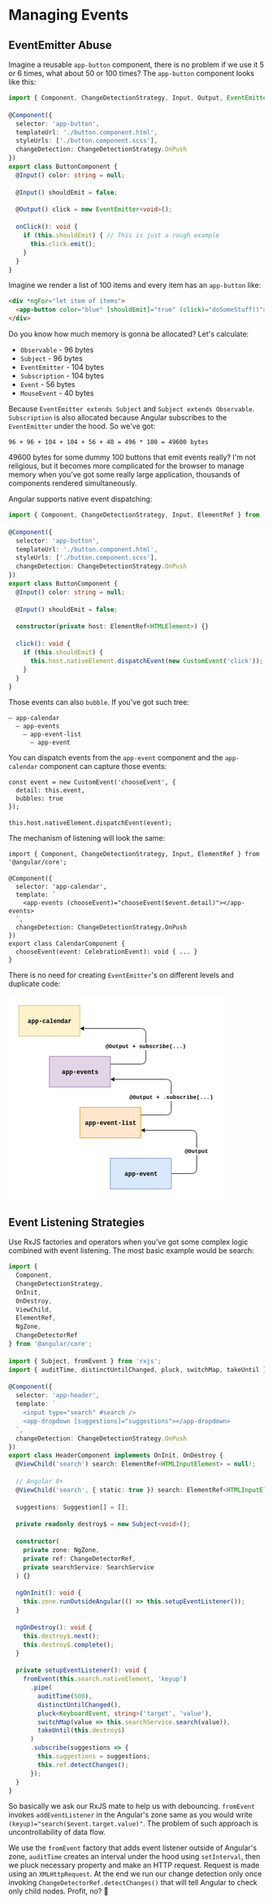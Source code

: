 # Managing Events

## EventEmitter Abuse

Imagine a reusable `app-button` component, there is no problem if we use it 5 or 6 times, what about 50 or 100 times? The `app-button` component looks like this:

```typescript
import { Component, ChangeDetectionStrategy, Input, Output, EventEmitter } from '@angular/core';
 
@Component({
  selector: 'app-button',
  templateUrl: './button.component.html',
  styleUrls: ['./button.component.scss'],
  changeDetection: ChangeDetectionStrategy.OnPush
})
export class ButtonComponent {
  @Input() color: string = null;

  @Input() shouldEmit = false;

  @Output() click = new EventEmitter<void>();

  onClick(): void {
    if (this.shouldEmit) { // This is just a rough example
      this.click.emit();
    }
  }
}
```

Imagine we render a list of 100 items and every item has an `app-button` like:

```html
<div *ngFor="let item of items">
  <app-button color="blue" [shouldEmit]="true" (click)="doSomeStuff()"></app-button>
</div>
```

Do you know how much memory is gonna be allocated? Let's calculate:

* `Observable` - 96 bytes
* `Subject` - 96 bytes
* `EventEmitter` - 104 bytes
* `Subscription` - 104 bytes
* `Event`  - 56 bytes
* `MouseEvent` - 40 bytes

Because `EventEmitter extends Subject` and `Subject extends Observable`. `Subscription` is also allocated because Angular subscribes to the `EventEmitter` under the hood. So we've got:

```console
96 + 96 + 104 + 104 + 56 + 40 = 496 * 100 = 49600 bytes
```

49600 bytes for some dummy 100 buttons that emit events really? I'm not religious, but it becomes more complicated for the browser to manage memory when you've got some really large application, thousands of components rendered simultaneously.

Angular supports native event dispatching:

```typescript
import { Component, ChangeDetectionStrategy, Input, ElementRef } from '@angular/core';

@Component({
  selector: 'app-button',
  templateUrl: './button.component.html',
  styleUrls: ['./button.component.scss'],
  changeDetection: ChangeDetectionStrategy.OnPush
})
export class ButtonComponent {
  @Input() color: string = null;

  @Input() shouldEmit = false;

  constructor(private host: ElementRef<HTMLElement>) {}

  click(): void {
    if (this.shouldEmit) {
      this.host.nativeElement.dispatchEvent(new CustomEvent('click'));
    }
  }
}
```

Those events can also `bubble`. If you've got such tree:

```
— app-calendar
  — app-events
    — app-event-list
      — app-event
```

You can dispatch events from the `app-event` component and the `app-calendar` component can capture those events:

```TS
const event = new CustomEvent('chooseEvent', {
  detail: this.event,
  bubbles: true
});

this.host.nativeElement.dispatchEvent(event);
```

The mechanism of listening will look the same:

```TS
import { Component, ChangeDetectionStrategy, Input, ElementRef } from '@angular/core';

@Component({
  selector: 'app-calendar',
  template: `
    <app-events (chooseEvent)="chooseEvent($event.detail)"></app-events>
  `,
  changeDetection: ChangeDetectionStrategy.OnPush
})
export class CalendarComponent {
  chooseEvent(event: CelebrationEvent): void { ... }
}
```

There is no need for creating `EventEmitter`'s on different levels and duplicate code:

![Events tree](assets/events-tree.png)

## Event Listening Strategies

Use RxJS factories and operators when you've got some complex logic combined with event listening. The most basic example would be search:

```typescript
import {
  Component,
  ChangeDetectionStrategy,
  OnInit,
  OnDestroy,
  ViewChild,
  ElementRef,
  NgZone,
  ChangeDetectorRef
} from '@angular/core';

import { Subject, fromEvent } from 'rxjs';
import { auditTime, distinctUntilChanged, pluck, switchMap, takeUntil } from 'rxjs/operators';

@Component({
  selector: 'app-header',
  template: `
    <input type="search" #search />
    <app-dropdown [suggestions]="suggestions"></app-dropdown>
  `,
  changeDetection: ChangeDetectionStrategy.OnPush
})
export class HeaderComponent implements OnInit, OnDestroy {
  @ViewChild('search') search: ElementRef<HTMLInputElement> = null!;

  // Angular 8+
  @ViewChild('search', { static: true }) search: ElementRef<HTMLInputElement> = null!;

  suggestions: Suggestion[] = [];

  private readonly destroy$ = new Subject<void>();

  constructor(
    private zone: NgZone,
    private ref: ChangeDetectorRef,
    private searchService: SearchService
  ) {}

  ngOnInit(): void {
    this.zone.runOutsideAngular(() => this.setupEventListener());
  }

  ngOnDestroy(): void {
    this.destroy$.next();
    this.destroy$.complete();
  }

  private setupEventListener(): void {
    fromEvent(this.search.nativeElement, 'keyup')
      .pipe(
        auditTime(500),
        distinctUntilChanged(),
        pluck<KeyboardEvent, string>('target', 'value'),
        switchMap(value => this.searchService.search(value)),
        takeUntil(this.destroy$)
      )
      .subscribe(suggestions => {
        this.suggestions = suggestions;
        this.ref.detectChanges();
      });
  }
}
```

So basically we ask our RxJS mate to help us with debouncing. `fromEvent` invokes `addEventListener` in the Angular's zone same as you would write `(keyup)="search($event.target.value)"`. The problem of such approach is uncontrollability of data flow.

We use the `fromEvent` factory that adds event listener outside of Angular's zone, `auditTime` creates an interval under the hood using `setInterval`, then we pluck necessary property and make an HTTP request. Request is made using an `XMLHttpRequest`. At the end we run our change detection only once invoking `ChangeDetectorRef.detectChanges()` that will tell Angular to check only child nodes. Profit, no? 🌠
